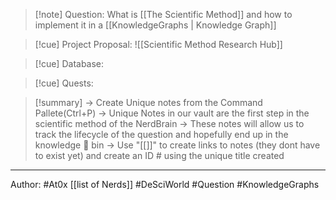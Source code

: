 
>[!note] Question: 
> What is [[The Scientific Method]] and how to implement it in a [[KnowledgeGraphs | Knowledge Graph]]
> 

>[!cue] Project Proposal:
>![[Scientific Method Research Hub]]

>[!cue] Database:

>[!cue] Quests:


>[!summary] 
>-> Create Unique notes from the Command Pallete(Ctrl+P)
>-> Unique Notes in our vault are the first step in the scientific method of the NerdBrain
-> These notes will allow us to track the lifecycle of the question and hopefully end up in the knowledge 🧠 bin
-> Use "[[]]" to create links to notes (they dont have to exist yet) and create an ID # using the unique title created 



---


Author: #At0x [[list of Nerds]] #DeSciWorld #Question #KnowledgeGraphs 